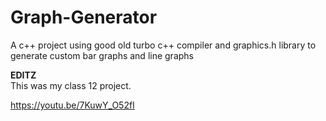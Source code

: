 # Graph-Generator
A c++ project using good old turbo c++ compiler and graphics.h library to generate custom bar graphs and line graphs


<b>EDITZ</b>
<br>
This was my class 12 project. 


https://youtu.be/7KuwY_O52fI
